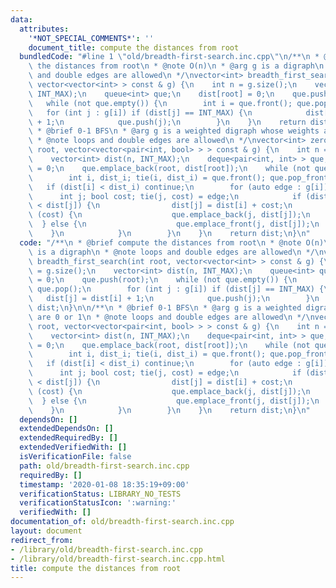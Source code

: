 ```yaml
---
data:
  attributes:
    '*NOT_SPECIAL_COMMENTS*': ''
    document_title: compute the distances from root
  bundledCode: "#line 1 \"old/breadth-first-search.inc.cpp\"\n/**\n * @brief compute\
    \ the distances from root\n * @note O(n)\n * @arg g is a digraph\n * @note loops\
    \ and double edges are allowed\n */\nvector<int> breadth_first_search(int root,\
    \ vector<vector<int> > const & g) {\n    int n = g.size();\n    vector<int> dist(n,\
    \ INT_MAX);\n    queue<int> que;\n    dist[root] = 0;\n    que.push(root);\n \
    \   while (not que.empty()) {\n        int i = que.front(); que.pop();\n     \
    \   for (int j : g[i]) if (dist[j] == INT_MAX) {\n            dist[j] = dist[i]\
    \ + 1;\n            que.push(j);\n        }\n    }\n    return dist;\n}\n\n/**\n\
    \ * @brief 0-1 BFS\n * @arg g is a weighted digraph whose weights are 0 or 1\n\
    \ * @note loops and double edges are allowed\n */\nvector<int> zero_one_breadth_first_search(int\
    \ root, vector<vector<pair<int, bool> > > const & g) {\n    int n = g.size();\n\
    \    vector<int> dist(n, INT_MAX);\n    deque<pair<int, int> > que;\n    dist[root]\
    \ = 0;\n    que.emplace_back(root, dist[root]);\n    while (not que.empty()) {\n\
    \        int i, dist_i; tie(i, dist_i) = que.front(); que.pop_front();\n     \
    \   if (dist[i] < dist_i) continue;\n        for (auto edge : g[i]) {\n      \
    \      int j; bool cost; tie(j, cost) = edge;\n            if (dist[i] + cost\
    \ < dist[j]) {\n                dist[j] = dist[i] + cost;\n                if\
    \ (cost) {\n                    que.emplace_back(j, dist[j]);\n              \
    \  } else {\n                    que.emplace_front(j, dist[j]);\n            \
    \    }\n            }\n        }\n    }\n    return dist;\n}\n"
  code: "/**\n * @brief compute the distances from root\n * @note O(n)\n * @arg g\
    \ is a digraph\n * @note loops and double edges are allowed\n */\nvector<int>\
    \ breadth_first_search(int root, vector<vector<int> > const & g) {\n    int n\
    \ = g.size();\n    vector<int> dist(n, INT_MAX);\n    queue<int> que;\n    dist[root]\
    \ = 0;\n    que.push(root);\n    while (not que.empty()) {\n        int i = que.front();\
    \ que.pop();\n        for (int j : g[i]) if (dist[j] == INT_MAX) {\n         \
    \   dist[j] = dist[i] + 1;\n            que.push(j);\n        }\n    }\n    return\
    \ dist;\n}\n\n/**\n * @brief 0-1 BFS\n * @arg g is a weighted digraph whose weights\
    \ are 0 or 1\n * @note loops and double edges are allowed\n */\nvector<int> zero_one_breadth_first_search(int\
    \ root, vector<vector<pair<int, bool> > > const & g) {\n    int n = g.size();\n\
    \    vector<int> dist(n, INT_MAX);\n    deque<pair<int, int> > que;\n    dist[root]\
    \ = 0;\n    que.emplace_back(root, dist[root]);\n    while (not que.empty()) {\n\
    \        int i, dist_i; tie(i, dist_i) = que.front(); que.pop_front();\n     \
    \   if (dist[i] < dist_i) continue;\n        for (auto edge : g[i]) {\n      \
    \      int j; bool cost; tie(j, cost) = edge;\n            if (dist[i] + cost\
    \ < dist[j]) {\n                dist[j] = dist[i] + cost;\n                if\
    \ (cost) {\n                    que.emplace_back(j, dist[j]);\n              \
    \  } else {\n                    que.emplace_front(j, dist[j]);\n            \
    \    }\n            }\n        }\n    }\n    return dist;\n}\n"
  dependsOn: []
  extendedDependsOn: []
  extendedRequiredBy: []
  extendedVerifiedWith: []
  isVerificationFile: false
  path: old/breadth-first-search.inc.cpp
  requiredBy: []
  timestamp: '2020-01-08 18:35:19+09:00'
  verificationStatus: LIBRARY_NO_TESTS
  verificationStatusIcon: ':warning:'
  verifiedWith: []
documentation_of: old/breadth-first-search.inc.cpp
layout: document
redirect_from:
- /library/old/breadth-first-search.inc.cpp
- /library/old/breadth-first-search.inc.cpp.html
title: compute the distances from root
---
```

